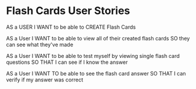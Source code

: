 # Flash Cards User Stories

AS a USER
I WANT to be able to CREATE Flash Cards

AS a User
I WANT to be able to view all of their created flash cards
SO they can see what they've made

AS a User
I WANT to be able to test myself by viewing single flash card questions
SO THAT I can see if I know the answer

AS a User
I WANT TO be able to see the flash card answer
SO THAT I can verify if my answer was correct